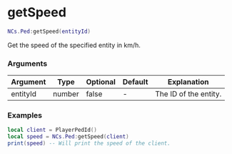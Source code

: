 # getSpeed

```lua
NCs.Ped:getSpeed(entityId)
```
Get the speed of the specified entity in km/h.

### Arguments
| Argument | Type   | Optional | Default | Explanation           |
|----------|--------|----------|---------|-----------------------|
| entityId | number | false    | -       | The ID of the entity. |

### Examples
```lua
local client = PlayerPedId()
local speed = NCs.Ped:getSpeed(client)
print(speed) -- Will print the speed of the client.
```
